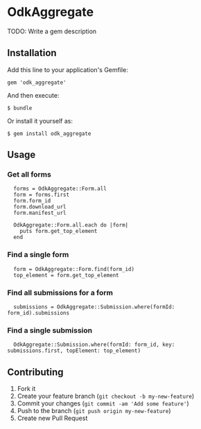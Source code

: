 # OdkAggregate

TODO: Write a gem description

## Installation

Add this line to your application's Gemfile:

    gem 'odk_aggregate'

And then execute:

    $ bundle

Or install it yourself as:

    $ gem install odk_aggregate

## Usage


### Get all forms

```
  forms = OdkAggregate::Form.all
  form = forms.first
  form.form_id
  form.download_url
  form.manifest_url

  OdkAggregate::Form.all.each do |form|
    puts form.get_top_element
  end
```

### Find a single form

```
  form = OdkAggregate::Form.find(form_id)
  top_element = form.get_top_element
```

### Find all submissions for a form

```
  submissions = OdkAggregate::Submission.where(formId: form_id).submissions
```

### Find a single submission

```
  OdkAggregate::Submission.where(formId: form_id, key: submissions.first, topElement: top_element)
```

## Contributing

1. Fork it
2. Create your feature branch (`git checkout -b my-new-feature`)
3. Commit your changes (`git commit -am 'Add some feature'`)
4. Push to the branch (`git push origin my-new-feature`)
5. Create new Pull Request
